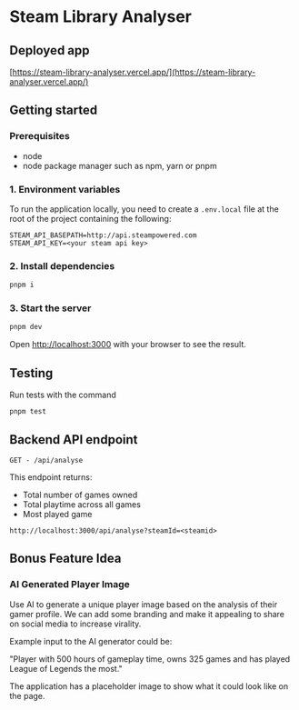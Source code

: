 # Steam Library Analyser

## Deployed app

[https://steam-library-analyser.vercel.app/](https://steam-library-analyser.vercel.app/)

## Getting started

### Prerequisites

- node
- node package manager such as npm, yarn or pnpm

### 1. Environment variables

To run the application locally, you need to create a `.env.local` file at the root of the project containing the following:

```
STEAM_API_BASEPATH=http://api.steampowered.com
STEAM_API_KEY=<your steam api key>
```

### 2. Install dependencies

```bash
pnpm i
```

### 3. Start the server

```bash
pnpm dev
```

Open [http://localhost:3000](http://localhost:3000) with your browser to see the result.

## Testing

Run tests with the command

```
pnpm test
```

## Backend API endpoint

`GET - /api/analyse`

This endpoint returns:

- Total number of games owned
- Total playtime across all games
- Most played game

```
http://localhost:3000/api/analyse?steamId=<steamid>
```

## Bonus Feature Idea

### AI Generated Player Image

Use AI to generate a unique player image based on the analysis of their gamer profile. We can add some branding and make it appealing to share on social media to increase virality.

Example input to the AI generator could be:

"Player with 500 hours of gameplay time, owns 325 games and has played League of Legends the most."

The application has a placeholder image to show what it could look like on the page.
